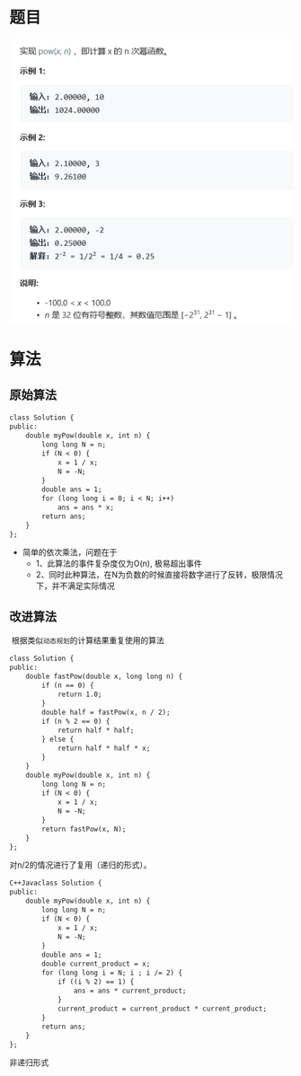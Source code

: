 # 题目

![img](./image/q.png)



# 算法

## 原始算法

```
class Solution {
public:
    double myPow(double x, int n) {
        long long N = n;
        if (N < 0) {
            x = 1 / x;
            N = -N;
        }
        double ans = 1;
        for (long long i = 0; i < N; i++)
            ans = ans * x;
        return ans;
    }
};
```

* 简单的依次乘法，问题在于
  * 1、此算法的事件复杂度仅为O(n), 极易超出事件
  * 2、同时此种算法，在N为负数的时候直接将数字进行了反转，极限情况下，并不满足实际情况



## 改进算法

​	根据类似`动态规划`的计算结果重复使用的算法

```
class Solution {
public:
    double fastPow(double x, long long n) {
        if (n == 0) {
            return 1.0;
        }
        double half = fastPow(x, n / 2);
        if (n % 2 == 0) {
            return half * half;
        } else {
            return half * half * x;
        }
    }
    double myPow(double x, int n) {
        long long N = n;
        if (N < 0) {
            x = 1 / x;
            N = -N;
        }
        return fastPow(x, N);
    }
};
```

对n/2的情况进行了复用（递归的形式）。

```
C++Javaclass Solution {
public:
    double myPow(double x, int n) {
        long long N = n;
        if (N < 0) {
            x = 1 / x;
            N = -N;
        }
        double ans = 1;
        double current_product = x;
        for (long long i = N; i ; i /= 2) {
            if ((i % 2) == 1) {
                ans = ans * current_product;
            }
            current_product = current_product * current_product;
        }
        return ans;
    }
};
```

非递归形式

